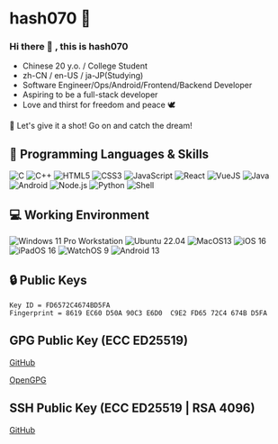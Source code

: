 # hash070 🔭

### Hi there 👋 , this is hash070

- Chinese 20 y.o. / College Student
- zh-CN / en-US / ja-JP(Studying)
- Software Engineer/Ops/Android/Frontend/Backend Developer
- Aspiring to be a full-stack developer
- Love and thirst for freedom and peace 🕊️

💖 Let's give it a shot! Go on and catch the dream!

## 🌱 Programming Languages & Skills

![C](https://img.shields.io/badge/-C-a8b9cc?style=flat-square&logo=C&logoColor=fff)
![C++](https://img.shields.io/badge/-C%2b%2b-00599c?style=flat-square&logo=C%2b%2b&logoColor=fff)
![HTML5](https://img.shields.io/badge/-HTML5-e34f26?style=flat-square&logo=HTML5&logoColor=fff)
![CSS3](https://img.shields.io/badge/-CSS3-1572b6?style=flat-square&logo=CSS3&labelColor=1572b6)
![JavaScript](https://img.shields.io/badge/-JavaScript-f7df1e?style=flat-square&logo=JavaScript&labelColor=f7df1e&logoColor=000)
![React](https://img.shields.io/badge/-React-f3f4f6?style=flat-square&logo=React&labelColor=f3f4f6&logoColor=087ea4)
![VueJS](https://img.shields.io/badge/Vue.js-35495E?style=flat-square&logo=vuedotjs&logoColor=4FC08D)
![Java](https://img.shields.io/badge/-Java-007396?style=flat-square&logo=Java&logoColor=fff)
![Android](https://img.shields.io/badge/-Android-3ddc84?style=flat-square&logo=android&logoColor=fff)
![Node.js](https://img.shields.io/badge/-Node.js-339933?style=flat-square&logo=Node.js&logoColor=fff)
![Python](https://img.shields.io/badge/-Python-3776ab?style=flat-square&logo=python&logoColor=fff)
![Shell](https://img.shields.io/badge/-Shell-4eaa25?style=flat-square&logo=gnu%20bash&logoColor=fff)

## 💻 Working Environment

![Windows 11 Pro Workstation](https://img.shields.io/badge/Windows%2011%20Pro%20Workstation-00adef?style=flat-square&logo=windows&logoColor=ffffff)
![Ubuntu 22.04](https://img.shields.io/badge/Ubuntu%2022.04-dd4814?style=flat-square&logo=ubuntu&logoColor=ffffff)
![MacOS13](https://img.shields.io/badge/MacOS%2013-000000?style=flat-square&logo=apple&logoColor=ffffff)
![iOS 16](https://img.shields.io/badge/iOS%2016-000000?style=flat-square&logo=apple&logoColor=ffffff)
![iPadOS 16](https://img.shields.io/badge/iPadOS%2016-000000?style=flat-square&logo=apple&logoColor=ffffff)
![WatchOS 9](https://img.shields.io/badge/WatchOS%209-000000?style=flat-square&logo=apple&logoColor=ffffff)
![Android 13](https://img.shields.io/badge/Android%2013-073042?style=flat-square&logo=android&logoColor=3ddc84)

## 🔒 Public Keys

```
Key ID = FD6572C4674BD5FA
Fingerprint = 8619 EC60 D50A 90C3 E6D0  C9E2 FD65 72C4 674B D5FA
```

## GPG Public Key (ECC ED25519)

[GitHub](https://github.com/hash070.gpg)

[OpenGPG](https://keys.openpgp.org/vks/v1/by-fingerprint/8619EC60D50A90C3E6D0C9E2FD6572C4674BD5FA)

## SSH Public Key (ECC ED25519 | RSA 4096)

[GitHub](https://github.com/hash070.keys)
